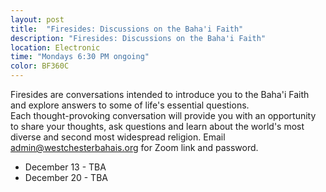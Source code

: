 ```yaml
---
layout: post
title:  "Firesides: Discussions on the Baha'i Faith"
description: "Firesides: Discussions on the Baha'i Faith"
location: Electronic
time: "Mondays 6:30 PM ongoing"
color: BF360C
---
```

Firesides are conversations intended to introduce you to the Baha'i
Faith and explore answers to some of life's essential questions.  
Each thought-provoking conversation will provide you with an opportunity 
to share your thoughts, ask questions and learn about the world's most 
diverse and second most widespread religion.
Email <admin@westchesterbahais.org> for Zoom link and password.

* December 13 - TBA 
* December 20 - TBA 
